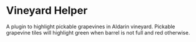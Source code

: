 # Vineyard Helper
A plugin to highlight pickable grapevines in Aldarin vineyard. Pickable grapevine tiles will highlight green when barrel is not full and red otherwise.
